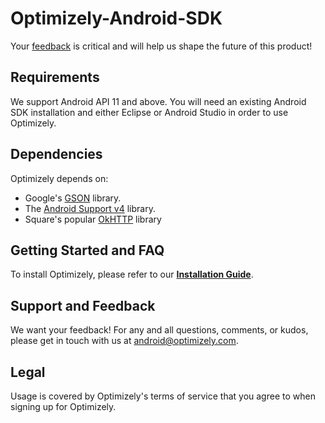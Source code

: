 Optimizely-Android-SDK
======================

Your [feedback](mailto:support@optimizely.com) is critical and will help us shape the future of this product!

## Requirements
We support Android API 11 and above. You will need an existing Android SDK installation and either Eclipse or Android Studio in
order to use Optimizely.

## Dependencies
Optimizely depends on:
* Google's [GSON](http://search.maven.org/#browse%7C472424538) library.
* The [Android Support v4](http://developer.android.com/tools/support-library/features.html#v4) library.
* Square's popular [OkHTTP](http://square.github.io/okhttp/) library

## Getting Started and FAQ

To install Optimizely, please refer to our **[Installation Guide](http://developers.optimizely.com/android/)**.

## Support and Feedback
We want your feedback! For any and all questions, comments, or kudos, please get in touch with us at [android@optimizely.com](mailto:android@optimizely.com).

## Legal
Usage is covered by Optimizely's terms of service that you agree to when signing up for Optimizely.

